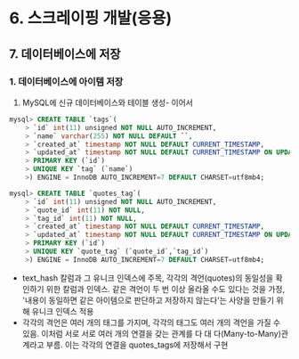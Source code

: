 # 6. 스크레이핑 개발(응용)
## 7. 데이터베이스에 저장
### 1. 데이터베이스에 아이템 저장
1. MySQL에 신규 데이터베이스와 테이블 생성- 이어서
```sql
mysql> CREATE TABLE `tags`(
    > `id` int(11) unsigned NOT NULL AUTO_INCREMENT,
    > `name` varchar(255) NOT NULL DEFAULT ``,
    > `created_at` timestamp NOT NULL DEFAULT CURRENT_TIMESTAMP,
    > `updated_at` timestamp NOT NULL DEFAULT CURRENT_TIMESTAMP ON UPDATE CURRENT_TIMESTAMP,
    > PRIMARY KEY (`id`)
    > UNIQUE KEY `tag` (`name`)
    >) ENGINE = InnoDB AUTO_INCREMENT=7 DEFAULT CHARSET=utf8mb4;

mysql> CREATE TABLE `quotes_tag`(
    > `id` int(11) unsigned NOT NULL AUTO_INCREMENT,
    > `quote_id` int(11) NOT NULL,
    > `tag_id` int(11) NOT NULL,
    > `created_at` timestamp NOT NULL DEFAULT CURRENT_TIMESTAMP,
    > `updated_at` timestamp NOT NULL DEFAULT CURRENT_TIMESTAMP ON UPDATE CURRENT_TIMESTAMP,
    > PRIMARY KEY (`id`)
    > UNIQUE KEY `quote_tag` (`quote_id`,`tag_id`)
    >) ENGINE = InnoDB AUTO_INCREMENT=7 DEFAULT CHARSET=utf8mb4;
```
- text_hash 칼럼과 그 유니크 인덱스에 주목, 각각의 격언(quotes)의 동일성을 확인하기 위한 칼럼과 인덱스. 같은 격언이 두 번 이상 올라올 수도 있다는 것을 가정, '내용이 동일하면 같은 아이템으로 판단하고 저장하지 않는다'는 사양을 만들기 위해 유니크 인덱스 적용
- 각각의 격언은 여러 개의 태그를 가지며, 각각의 태그도 여러 개의 격언을 가질 수 있음. 이처럼 서로 서로 여러 개의 연결을 갖는 관계를 다 대 다(Many-to-Many)관계라고 부름. 이는 각각의 연결을 quotes_tags에 저장해서 구현

